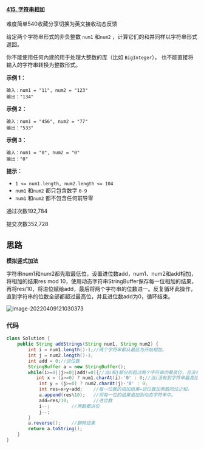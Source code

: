 #### [415. 字符串相加](https://leetcode-cn.com/problems/add-strings/)

难度简单540收藏分享切换为英文接收动态反馈

给定两个字符串形式的非负整数 `num1` 和`num2` ，计算它们的和并同样以字符串形式返回。

你不能使用任何內建的用于处理大整数的库（比如 `BigInteger`）， 也不能直接将输入的字符串转换为整数形式。

 

**示例 1：**

```
输入：num1 = "11", num2 = "123"
输出："134"
```

**示例 2：**

```
输入：num1 = "456", num2 = "77"
输出："533"
```

**示例 3：**

```
输入：num1 = "0", num2 = "0"
输出："0"
```

 

 

**提示：**

- `1 <= num1.length, num2.length <= 104`
- `num1` 和`num2` 都只包含数字 `0-9`
- `num1` 和`num2` 都不包含任何前导零

通过次数192,784

提交次数352,728

## 思路

**模拟竖式加法**

​	字符串num1和num2都先取最低位，设置进位数add，num1、num2和add相加，将相加的结果res mod 10，使用动态字符串StringBuffer保存每一位相加的结果，再将res/10，将进位赋给add，最后将两个字符串的位数进一。反复循环此操作，直到字符串的位数全部都超过最高位，并且进位数add为0，循环结束。

![image-20220409121030373](C:\Users\鹤\AppData\Roaming\Typora\typora-user-images\image-20220409121030373.png)

### 代码

```java
class Solution {
    public String addStrings(String num1, String num2) {
        int i = num1.length()-1;//两个字符串都从最低为开始相加。
        int j = num2.length()-1;
        int add = 0;//进位数
        StringBuffer a = new StringBuffer();
        while(i>=0||j>=0||add!=0){//当i和j都分别超过两个字符串的最高位，且没有进位时，跳出循环
           int x = (i>=0) ? num1.charAt(i)-'0' : 0;//当i没有到字符串最高位时，取对应数值，如果超过（没有位计算了），取0
            int y = (j>=0) ? num2.charAt(j)-'0' : 0;
            int res=x+y+add;	//每一位数的相加结果=进位数加两数同位之和。
            a.append(res%10);	//将每一位的结果追加到动态字符串中。
            add=res/10;			//进位数
            i--;		//两数都进位
            j--;
        }
        a.reverse();	//翻转结果
        return a.toString();
    }
}
```